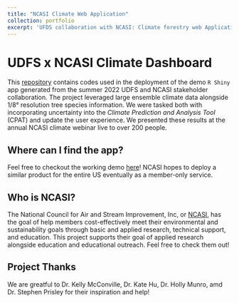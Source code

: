 ```yaml
---
title: "NCASI Climate Web Application"
collection: portfolio
excerpt: 'UFDS collaboration with NCASI: Climate forestry web Application<br/><img src='/images/all_j_photos/ncasi-portfolio-pic.png'>'
---
```

<!-- excerpt: "Short description of portfolio item number 1<br/><img src='/images/500x300.png'>" -->

# UDFS x NCASI Climate Dashboard
This [repository](https://github.com/harvard-ufds/climate-dashboard) contains codes used in the deployment of the demo `R Shiny` app generated from the summer 2022 UDFS and NCASI stakeholder collaboration. The project leveraged large ensemble climate data alongside 1/8° resolution tree species information. We were tasked both with incorporating uncertainty into the *Climate Prediction and Analysis Tool* (CPAT) and update the user experience. We presented these results at the annual NCASI climate webinar live to over 200 people. 

## Where can I find the app?
Feel free to checkout the working demo [here](https://ncasi-shiny-tools.shinyapps.io/CPAT_Ver2_Demo/)! NCASI hopes to deploy a similar product for the entire US eventually as a member-only service.

## Who is NCASI?
The National Council for Air and Stream Improvement, Inc, or [NCASI](https://www.ncasi.org), has the goal of help members cost-effectively meet their environmental and sustainability goals through basic and applied research, technical support, and education. This project supports their goal of applied research alongside education and educational outreach. Feel free to check them out! 

## Project Thanks
We are greatful to Dr. Kelly McConville, Dr. Kate Hu, Dr. Holly Munro, amd Dr. Stephen Prisley for their inspiration and help!

<!-- [Download paper here](http://academicpages.github.io/files/paper1.pdf) -->

<!-- Recommended citation: Your Name, You. (2009). "Paper Title Number 1." <i>Journal 1</i>. 1(1). -->